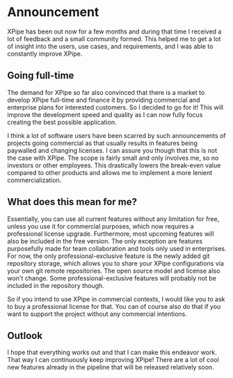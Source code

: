 # Announcement

XPipe has been out now for a few months and during that time I received a lot of feedback and a small community formed.
This helped me to get a lot of insight into the users, use cases, and requirements, and I was able to constantly improve XPipe.

## Going full-time

The demand for XPipe so far also convinced that there is a market to develop XPipe full-time and finance it by providing commercial and enterprise plans for interested customers. So I decided to go for it! This will improve the development speed and quality as I can now fully focus creating the best possible application.

I think a lot of software users have been scarred by such announcements of projects going commercial as that usually results in features being paywalled and changing licenses. I can assure you though that this is not the case with XPipe. The scope is fairly small and only involves me, so no investors or other employees. This drastically lowers the break-even value compared to other products and allows me to implement a more lenient commercialization.

## What does this mean for me?

Essentially, you can use all current features without any limitation for free, unless you use it for commercial purposes, which now requires a professional license upgrade. Furthermore, most upcoming features will also be included in the free version. The only exception are features purposefully made for team collaboration and tools only used in enterprises. For now, the only professional-exclusive feature is the newly added git repository storage, which allows you to share your XPipe configurations via your own git remote repositories. The open source model and license also won't change. Some professional-exclusive features will probably not be included in the repository though.

So if you intend to use XPipe in commercial contexts, I would like you to ask to buy a professional license for that. You can of course also do that if you want to support the project without any commercial intentions.

## Outlook

I hope that everything works out and that I can make this endeavor work. That way I can continuously keep improving XPipe!
There are a lot of cool new features already in the pipeline that will be released relatively soon.